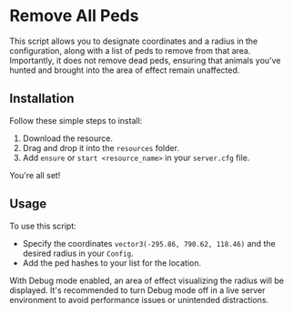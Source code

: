 # Remove All Peds

This script allows you to designate coordinates and a radius in the configuration, along with a list of peds to remove from that area. Importantly, it does not remove dead peds, ensuring that animals you've hunted and brought into the area of effect remain unaffected.

## Installation

Follow these simple steps to install:

1. Download the resource.
2. Drag and drop it into the `resources` folder.
3. Add `ensure` or `start <resource_name>` in your `server.cfg` file.

You're all set!

## Usage

To use this script:

- Specify the coordinates `vector3(-295.86, 790.62, 118.46)` and the desired radius in your `Config`.
- Add the ped hashes to your list for the location.

With Debug mode enabled, an area of effect visualizing the radius will be displayed. It's recommended to turn Debug mode off in a live server environment to avoid performance issues or unintended distractions.
